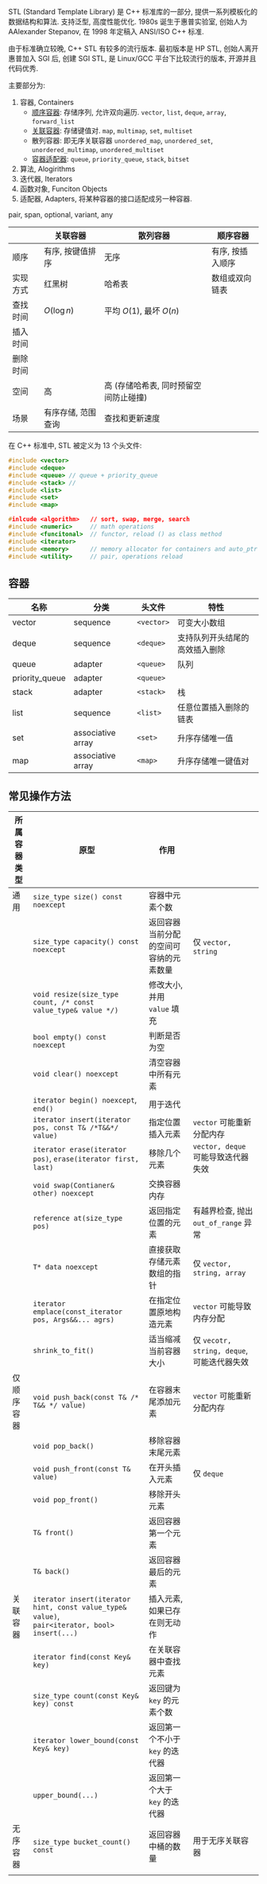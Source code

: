 STL (Standard Template Library) 是 C++ 标准库的一部分, 提供一系列模板化的数据结构和算法. 支持泛型, 高度性能优化. 1980s 诞生于惠普实验室, 创始人为 AAlexander Stepanov, 在 1998 年定稿入 ANSI/ISO C++ 标准.

由于标准确立较晚, C++ STL 有较多的流行版本. 最初版本是 HP STL, 创始人离开惠普加入 SGI 后, 创建 SGI STL, 是 Linux/GCC 平台下比较流行的版本, 开源并且代码优秀. 

主要部分为:
1. 容器, Containers
	- [顺序容器](sequences.md): 存储序列, 允许双向遍历. `vector`, `list`, `deque`, `array`, `forward_list`
	- [关联容器](associative%20array.md): 存储键值对. `map`, `multimap`, `set`, `multiset`
	- 散列容器: 即无序关联容器 `unordered_map`, `unordered_set`, `unordered_multimap`, `unordered_multiset`
	- [容器适配器](adapters.md): `queue`, `priority_queue`, `stack`, `bitset`
3. 算法, Alogirithms
4. 迭代器, Iterators
5. 函数对象, Funciton Objects
6. 适配器, Adapters, 将某种容器的接口适配成另一种容器.

pair, span, optional, variant, any

|          | 关联容器           | 散列容器                              | 顺序容器 |
| -------- | ------------------ | ------------------------------------- | -------- |
| 顺序     | 有序, 按键值排序   | 无序                                  | 有序, 按插入顺序         |
| 实现方式 | 红黑树             | 哈希表                                | 数组或双向链表         |
| 查找时间 | $O(\log n)$        | 平均 $O(1)$, 最坏 $O(n)$              |          |
| 插入时间 |                    |                                       |          |
| 删除时间 |                    |                                       |          |
| 空间     |  高                  | 高 (存储哈希表, 同时预留空间防止碰撞) |          |
| 场景     | 有序存储, 范围查询 | 查找和更新速度                        |          |

在 C++ 标准中, STL 被定义为 13 个头文件:

```cpp
#include <vector>
#include <deque>
#include <queue> // queue + priority_queue
#include <stack> // 
#include <list> 
#include <set>
#include <map>

#inlcude <algorithm>   // sort, swap, merge, search
#include <numeric>     // math operations
#include <funcitonal>  // functor, reload () as class method 
#include <iterator>
#include <memory>      // memory allocator for containers and auto_ptr
#include <utility>     // pair, operations reload
```

## 容器

| 名称           | 分类              | 头文件     | 特性                           |
| -------------- | ----------------- | ---------- | ------------------------------ |
| vector         | sequence          | `<vector>` | 可变大小数组                   |
| deque          | sequence          | `<deque>`  | 支持队列开头结尾的高效插入删除 |
| queue          | adapter           | `<queue>`  | 队列                           |
| priority_queue | adapter           | `<queue>`  |                                |
| stack          | adapter           | `<stack>`  | 栈                             |
| list           | sequence          | `<list>`   | 任意位置插入删除的链表         |
| set            | associative array | `<set>`    | 升序存储唯一值                 |
| map            | associative array | `<map>`    | 升序存储唯一键值对             |


## 常见操作方法

| 所属容器类型 | 原型                                                                                                | 作用                                   |                                            |
| ------------ | --------------------------------------------------------------------------------------------------- | -------------------------------------- | ------------------------------------------ |
| 通用         | `size_type size() const noexcept`                                                                   | 容器中元素个数                         |                                            |
|              | `size_type capacity() const noexcept`                                                               | 返回容器当前分配的空间可容纳的元素数量 | 仅 `vector, string`                        |
|              | `void resize(size_type count, /* const value_type& value */)`                                       | 修改大小, 并用 `value` 填充            |                                            |
|              | `bool empty() const noexcept`                                                                       | 判断是否为空                           |                                            |
|              | `void clear() noexcept`                                                                             | 清空容器中所有元素                     |                                            |
|              | `iterator begin() noexcept`, `end()`                                                                | 用于迭代                               |                                            |
|              | `iterator insert(iterator pos, const T& /*T&&*/ value)`                                             | 指定位置插入元素                       | `vector` 可能重新分配内存                  |
|              | `iterator erase(iterator pos)`, `erase(iterator first, last)`                                       | 移除几个元素                           | `vector, deque` 可能导致迭代器失效         |
|              | `void swap(Contianer& other) noexcept`                                                              | 交换容器内存                           |                                            |
|              | `reference at(size_type pos)`                                                                       | 返回指定位置的元素                     | 有越界检查, 抛出 `out_of_range` 异常       |
|              | `T* data noexcept`                                                                                  | 直接获取存储元素数组的指针             | 仅 `vector, string, array`                 |
|              | `iterator emplace(const_iterator pos, Args&&... agrs)`                                              | 在指定位置原地构造元素                 | `vector` 可能导致内存分配                  |
|              | `shrink_to_fit()`                                                                                   | 适当缩减当前容器大小                   | 仅 `vecotr, string, deque`, 可能迭代器失效 |
| 仅顺序容器   | `void push_back(const T& /* T&& */ value)`                                                          | 在容器末尾添加元素                     | `vector` 可能重新分配内存                  |
|              | `void pop_back()`                                                                                   | 移除容器末尾元素                       |                                            |
|              | `void push_front(const T& value)`                                                                   | 在开头插入元素                         | 仅 `deque`                                  |
|              | `void pop_front()`                                                                                  | 移除开头元素                                       |                                            |
|              | `T& front()`                                                                                        | 返回容器第一个元素                     |                                            |
|              | `T& back()`                                                                                         | 返回容器最后的元素                     |                                            |
| 关联容器     | `iterator insert(iterator hint, const value_type& value)`, </br> `pair<iterator, bool> insert(...)` | 插入元素, 如果已存在则无动作           |                                            |
|              | `iterator find(const Key& key)`                                                                     | 在关联容器中查找元素                   |                                            |
|              | `size_type count(const Key& key) const`                                                             | 返回键为 `key` 的元素个数              |                                            |
|              | `iterator lower_bound(const Key& key)`                                                              | 返回第一个不小于 `key` 的迭代器        |                                            |
|              | `upper_bound(...)`                                                                                  | 返回第一个大于 `key` 的迭代器          |                                            |
| 无序容器     | `size_type bucket_count() const`                                                                    | 返回容器中桶的数量                     | 用于无序关联容器                           |
|              |                                                                                                     |                                        |                                            |


